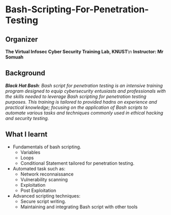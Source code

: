 # Bash-Scripting-For-Penetration-Testing

## Organizer
  **The Virtual Infosec Cyber Security Training Lab, KNUST**\n
  **Instructor: Mr Somuah**
## Background
***Black Hat Bash**: 
      Bash script for penetration testing is an intensive training program designed to equip cybersecurity entusiasts and professionals with the skills needed to leverage Bash scripting for penetration testing purposes. This training is tailored to provided hadns on experience and practical knowledge; focusing on the application of Bash scripts to automate various tasks and techniques commonly used in ethical hacking and security testing.*


## What I learnt
- Fundamentals of bash scripting.
  - Variables
  - Loops
  - Conditional Statement tailored for penetration testing.
- Automated task such as:
  - Network reconnaissance
  - Vulnerability scanning
  - Exploitation
  - Post Exploitation
- Advanced scripting techniques:
  - Secure script writing.
  - Maintaining and integrating Bash script with other tools
  
